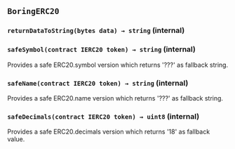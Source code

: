 ## `BoringERC20`






### `returnDataToString(bytes data) → string` (internal)





### `safeSymbol(contract IERC20 token) → string` (internal)

Provides a safe ERC20.symbol version which returns '???' as fallback string.




### `safeName(contract IERC20 token) → string` (internal)

Provides a safe ERC20.name version which returns '???' as fallback string.




### `safeDecimals(contract IERC20 token) → uint8` (internal)

Provides a safe ERC20.decimals version which returns '18' as fallback value.







